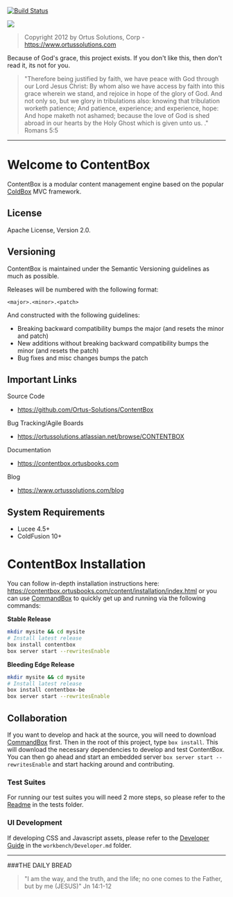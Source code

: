 ﻿[![Build Status](https://travis-ci.org/Ortus-Solutions/ContentBox.svg?branch=development)](https://travis-ci.org/Ortus-Solutions/ContentBox)

<img src="https://www.contentboxcms.org/__media/ContentBox_300.png" class="img-thumbnail"/>

>Copyright 2012 by Ortus Solutions, Corp - https://www.ortussolutions.com

Because of God's grace, this project exists. If you don't like this, then don't read it, its not for you.

>"Therefore being justified by faith, we have peace with God through our Lord Jesus Christ:
By whom also we have access by faith into this grace wherein we stand, and rejoice in hope of the glory of God.
And not only so, but we glory in tribulations also: knowing that tribulation worketh patience;
And patience, experience; and experience, hope:
And hope maketh not ashamed; because the love of God is shed abroad in our hearts by the 
Holy Ghost which is given unto us. ." Romans 5:5

----

# Welcome to ContentBox
ContentBox is a modular content management engine based on the popular [ColdBox](www.coldbox.org) MVC framework.

## License
Apache License, Version 2.0.

## Versioning
ContentBox is maintained under the Semantic Versioning guidelines as much as possible.

Releases will be numbered with the following format:

```
<major>.<minor>.<patch>
```

And constructed with the following guidelines:

* Breaking backward compatibility bumps the major (and resets the minor and patch)
* New additions without breaking backward compatibility bumps the minor (and resets the patch)
* Bug fixes and misc changes bumps the patch

## Important Links

Source Code
- https://github.com/Ortus-Solutions/ContentBox

Bug Tracking/Agile Boards
- https://ortussolutions.atlassian.net/browse/CONTENTBOX

Documentation
- https://contentbox.ortusbooks.com

Blog
- https://www.ortussolutions.com/blog

## System Requirements
- Lucee 4.5+
- ColdFusion 10+

# ContentBox Installation

You can follow in-depth installation instructions here: https://contentbox.ortusbooks.com/content/installation/index.html or you can use [CommandBox](https://www.ortussolutions.com/products/commandbox) to quickly get up and running via the following commands:

**Stable Release**

```bash
mkdir mysite && cd mysite
# Install latest release
box install contentbox
box server start --rewritesEnable
```

**Bleeding Edge Release**

```bash
mkdir mysite && cd mysite
# Install latest release
box install contentbox-be
box server start --rewritesEnable
```

## Collaboration

If you want to develop and hack at the source, you will need to download [CommandBox](https://www.ortussolutions.com/products/commandbox) first.  Then in the root of this project, type `box install`.  This will download the necessary dependencies to develop and test ContentBox.  You can then go ahead and start an embedded server `box server start --rewritesEnable` and start hacking around and contributing.  

### Test Suites
For running our test suites you will need 2 more steps, so please refer to the [Readme](tests/readme.md) in the tests folder.

### UI Development
If developing CSS and Javascript assets, please refer to the [Developer Guide](workbench/Developer.md) in the `workbench/Developer.md` folder.

---
 
###THE DAILY BREAD
 > "I am the way, and the truth, and the life; no one comes to the Father, but by me (JESUS)" Jn 14:1-12